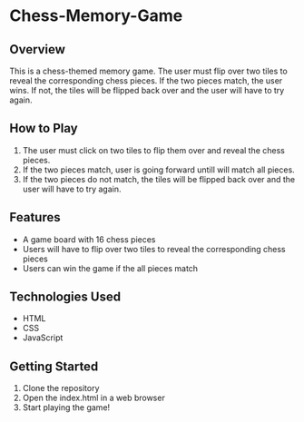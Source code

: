 # Chess-Memory-Game

## Overview

This is a chess-themed memory game. The user must flip over two tiles to reveal the corresponding chess pieces. If the two pieces match, the user wins. If not, the tiles will be flipped back over and the user will have to try again.

## How to Play

1. The user must click on two tiles to flip them over and reveal the chess pieces.
2. If the two pieces match, user is going forward untill will match all pieces.
3. If the two pieces do not match, the tiles will be flipped back over and the user will have to try again.

## Features

- A game board with 16 chess pieces
- Users will have to flip over two tiles to reveal the corresponding chess pieces
- Users can win the game if the all pieces match

## Technologies Used

- HTML
- CSS
- JavaScript

## Getting Started

1. Clone the repository
2. Open the index.html in a web browser
3. Start playing the game!
